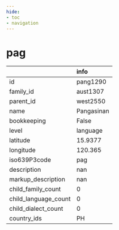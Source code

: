 ```yaml
---
hide:
- toc
- navigation
---
```

# pag
|                      | info       |
|:---------------------|:-----------|
| id                   | pang1290   |
| family_id            | aust1307   |
| parent_id            | west2550   |
| name                 | Pangasinan |
| bookkeeping          | False      |
| level                | language   |
| latitude             | 15.9377    |
| longitude            | 120.365    |
| iso639P3code         | pag        |
| description          | nan        |
| markup_description   | nan        |
| child_family_count   | 0          |
| child_language_count | 0          |
| child_dialect_count  | 0          |
| country_ids          | PH         |
